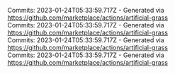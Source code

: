 Commits: 2023-01-24T05:33:59.717Z - Generated via https://github.com/marketplace/actions/artificial-grass
<br>
Commits: 2023-01-24T05:33:59.717Z - Generated via https://github.com/marketplace/actions/artificial-grass
<br>
Commits: 2023-01-24T05:33:59.717Z - Generated via https://github.com/marketplace/actions/artificial-grass
<br>
Commits: 2023-01-24T05:33:59.717Z - Generated via https://github.com/marketplace/actions/artificial-grass
<br>
